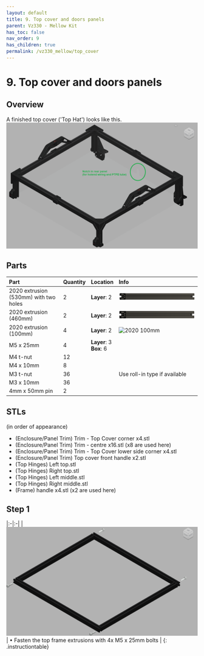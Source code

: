 ```yaml
---
layout: default
title: 9. Top cover and doors panels
parent: Vz330 - Mellow Kit
has_toc: false
nav_order: 9
has_children: true
permalink: /vz330_mellow/top_cover
---
```


# 9. Top cover and doors panels

## Overview

A finished top cover ('Top Hat') looks like this.
![Frame](../assets/images/manual/vz330_mellow/top_cover/top/TopHat_Overview.png)

## Parts

| Part                                  | Quantity | Location                     | Info                          |
| :------------------------------------ | -------- | :--------------------------- | :---------------------------- |
| 2020 extrusion (530mm) with two holes | 2        | **Layer**: 2                 | ![2020 530mm]                 |
| 2020 extrusion (460mm)                | 2        | **Layer**: 2                 | ![2020 460mm]                 |
| 2020 extrusion (100mm)                | 4        | **Layer**: 2                 | ![2020 100mm]                 |
| M5 x 25mm                             | 4        | **Layer**: 3<br/> **Box**: 6 |                               |
| M4 t-nut                              | 12       |                              |                               |
| M4 x 10mm                             | 8        |                              |                               |
| M3 t-nut                              | 36       |                              | Use roll-in type if available |
| M3 x 10mm                             | 36       |                              |                               |
| 4mm x 50mm pin                        | 2        |                              |                               |

[2020 530mm]: ../assets/images/manual/vz330_mellow/frame/parts/2020_extrusion_530mm.png
[2020 460mm]: ../assets/images/manual/vz330_mellow/frame/parts/2020_extrusion_460mm.png
[2020 100mm]: ../assets/images/manual/vz330_mellow/frame/parts/2020_extrusion_100mm.png

## STLs

(in order of appearance)

* (Enclosure/Panel Trim) Trim - Top Cover corner x4.stl
* (Enclosure/Panel Trim) Trim - centre x16.stl (x8 are used here)
* (Enclosure/Panel Trim) Trim - Top Cover lower side corner x4.stl
* (Enclosure/Panel Trim) Top cover front handle x2.stl
* (Top Hinges) Left top.stl
* (Top Hinges) Right top.stl
* (Top Hinges) Left middle.stl
* (Top Hinges) Right middle.stl
* (Frame) handle x4.stl (x2 are used here)

## Step 1

|:-|:-|
| ![Mount](../assets/images/manual/vz330_mellow/top_cover/top/TopHat_Step1.png) | &#8226; Fasten the top frame extrusions with 4x M5 x 25mm bolts |
{: .instructiontable}
